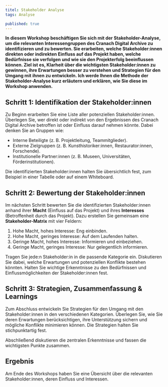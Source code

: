 ```yaml
---
titel: Stakeholder Analyse
tags: Analyse

published: true
---
```



**In diesem Workshop beschäftigen Sie sich mit der Stakeholder-Analyse, um die relevanten Interessengruppen des Cranach Digital Archive zu identifizieren und zu bewerten. Sie erarbeiten, welche Stakeholder:innen direkten oder indirekten Einfluss auf das Projekt haben, welche Bedürfnisse sie verfolgen und wie sie den Projekterfolg beeinflussen können. Ziel ist es, Klarheit über die wichtigsten Stakeholder:innen zu gewinnen, ihre Erwartungen besser zu verstehen und Strategien für den Umgang mit ihnen zu entwickeln. Ich werde Ihnen die Methode der Stakeholder-Analyse kurz erläutern und erklären, wie Sie diese im Workshop anwenden.**



<div class="is-medium">

## Schritt 1: Identifikation der Stakeholder:innen

Zu Beginn erarbeiten Sie eine Liste aller potenziellen Stakeholder:innen. Überlegen Sie, wer direkt oder indirekt von den Ergebnissen des Cranach Digital Archive betroffen ist oder Einfluss darauf nehmen könnte. Dabei denken Sie an Gruppen wie:  
- Interne Beteiligte (z. B. Projektleitung, Teammitglieder).  
- Externe Zielgruppen (z. B. Kunsthistoriker:innen, Restaurator:innen, Forschende).  
- Institutionelle Partner:innen (z. B. Museen, Universitäten, Förderinstitutionen).  

Die identifizierten Stakeholder:innen halten Sie übersichtlich fest, zum Beispiel in einer Tabelle oder auf einem Whiteboard.


## Schritt 2: Bewertung der Stakeholder:innen

Im nächsten Schritt bewerten Sie die identifizierten Stakeholder:innen anhand ihrer **Macht** (Einfluss auf das Projekt) und ihres **Interesses** (Betroffenheit durch das Projekt). Dazu erstellen Sie gemeinsam eine **Stakeholder-Matrix** mit vier Feldern:  

1. Hohe Macht, hohes Interesse: Eng einbinden.  
2. Hohe Macht, geringes Interesse: Auf dem Laufenden halten.  
3. Geringe Macht, hohes Interesse: Informieren und einbeziehen.  
4. Geringe Macht, geringes Interesse: Nur gelegentlich informieren.  

Tragen Sie jede:n Stakeholder:in in die passende Kategorie ein. Diskutieren Sie dabei, welche Erwartungen und potenziellen Konflikte bestehen könnten. Halten Sie wichtige Erkenntnisse zu den Bedürfnissen und Einflussmöglichkeiten der Stakeholder:innen fest.


## Schritt 3: Strategien, Zusammenfassung & Learnings

Zum Abschluss entwickeln Sie Strategien für den Umgang mit den Stakeholder:innen in den verschiedenen Kategorien. Überlegen Sie, wie Sie deren Erwartungen berücksichtigen, ihre Unterstützung sichern und mögliche Konflikte minimieren können. Die Strategien halten Sie stichpunktartig fest.  

Abschließend diskutieren die zentralen Erkenntnisse und fassen die wichtigsten Punkte zusammen.


## Ergebnis

Am Ende des Workshops haben Sie eine Übersicht über die relevanten Stakeholder:innen, deren Einfluss und Interessen. 

</div>
